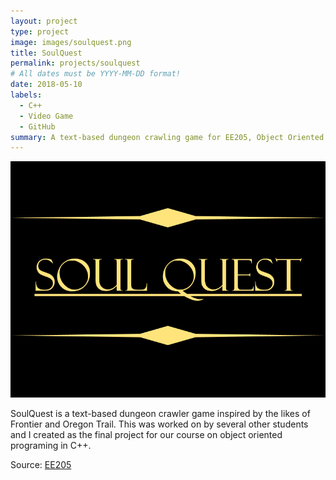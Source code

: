```yaml
---
layout: project
type: project
image: images/soulquest.png
title: SoulQuest
permalink: projects/soulquest
# All dates must be YYYY-MM-DD format!
date: 2018-05-10
labels:
  - C++
  - Video Game
  - GitHub
summary: A text-based dungeon crawling game for EE205, Object Oriented Programing in C++.
---
```


<img class="ui image" src="../images/soulquest.png">

SoulQuest is a text-based dungeon crawler game inspired by the likes of Frontier and Oregon Trail. This was worked on by several other students and I created as the final project for our course on object oriented programing in C++.
 
Source: <a href="https://github.com/chriswon98/EE205/tree/master/Final/project"><i class="large github icon"></i>EE205</a>
